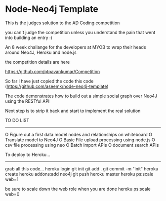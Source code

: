 # Node-Neo4j Template


This is the judges solution to the AD Coding competition

you can't judge the competition unless you understand the pain that went into building an entry :)

An 8 week challange for the developers at MYOB to wrap their heads around 
Neo4J, Heroku and node.js

the competition details are here

https://github.com/ptpavankumar/Competition


So far I have just copied the code this code (https://github.com/aseemk/node-neo4j-template)

The code demonstrates how to build out a simple social graph over Neo4J using the RESTful API

Next step is to strip it back and start to implement the real solution

TO DO LIST
**********

O Figure out a first data model nodes and relationships on whiteboard
O Translate  model to Neo4J
O Basic File upload processing using node.js
O csv file processing using neo
O Batch import APIs
O document search APIs



To deploy to Heroku...
**********************

grab all this code...
heroku login
git init
git add .
git commit -m "init"
heroku create
heroku addons:add neo4j
git push heroku master
heroku ps:scale web=1

be sure to scale down the web role when you are done
heroku ps:scale web=0


